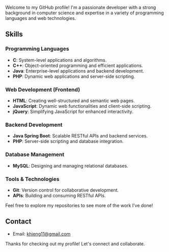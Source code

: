 Welcome to my GitHub profile! I'm a passionate developer with a strong background in computer science and expertise in a variety of programming languages and web technologies.

## Skills

### Programming Languages
- **C**: System-level applications and algorithms.
- **C++**: Object-oriented programming and efficient applications.
- **Java**: Enterprise-level applications and backend development.
- **PHP**: Dynamic web applications and server-side scripting.

### Web Development (Frontend)
- **HTML**: Creating well-structured and semantic web pages.
- **JavaScript**: Dynamic web functionalities and client-side scripting.
- **jQuery**: Simplifying JavaScript for enhanced interactivity.

### Backend Development
- **Java Spring Boot**: Scalable RESTful APIs and backend services.
- **PHP**: Server-side scripting and database integration.

### Database Management
- **MySQL**: Designing and managing relational databases.

### Tools & Technologies
- **Git**: Version control for collaborative development.
- **APIs**: Building and consuming RESTful APIs.


Feel free to explore my repositories to see more of the work I’ve done!

## Contact
- Email: khieng11@gmail.com

Thanks for checking out my profile! Let's connect and collaborate.
